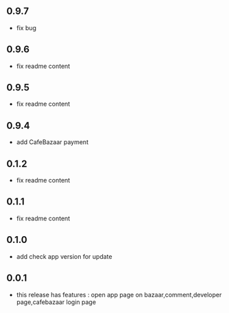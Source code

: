 ## 0.9.7

* fix bug

## 0.9.6

* fix readme content

## 0.9.5

* fix readme content

## 0.9.4

* add CafeBazaar payment

## 0.1.2

* fix readme content

## 0.1.1

* fix readme content

## 0.1.0

* add check app version for update  

## 0.0.1

* this release has features : open app page on bazaar,comment,developer page,cafebazaar login page
